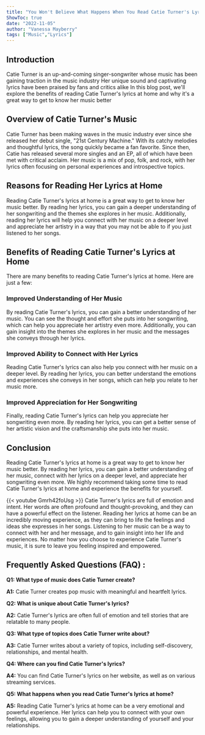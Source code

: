 ```yaml
---
title: "You Won't Believe What Happens When You Read Catie Turner's Lyrics at Home!"
ShowToc: true 
date: "2022-11-05"
author: "Vanessa Mayberry" 
tags: ["Music","Lyrics"]
---
```

## Introduction

Catie Turner is an up-and-coming singer-songwriter whose music has been gaining traction in the music industry Her unique sound and captivating lyrics have been praised by fans and critics alike In this blog post, we'll explore the benefits of reading Catie Turner's lyrics at home and why it's a great way to get to know her music better

## Overview of Catie Turner's Music

Catie Turner has been making waves in the music industry ever since she released her debut single, "21st Century Machine." With its catchy melodies and thoughtful lyrics, the song quickly became a fan favorite. Since then, Catie has released several more singles and an EP, all of which have been met with critical acclaim. Her music is a mix of pop, folk, and rock, with her lyrics often focusing on personal experiences and introspective topics.

## Reasons for Reading Her Lyrics at Home

Reading Catie Turner's lyrics at home is a great way to get to know her music better. By reading her lyrics, you can gain a deeper understanding of her songwriting and the themes she explores in her music. Additionally, reading her lyrics will help you connect with her music on a deeper level and appreciate her artistry in a way that you may not be able to if you just listened to her songs.

## Benefits of Reading Catie Turner's Lyrics at Home

There are many benefits to reading Catie Turner's lyrics at home. Here are just a few:

### Improved Understanding of Her Music

By reading Catie Turner's lyrics, you can gain a better understanding of her music. You can see the thought and effort she puts into her songwriting, which can help you appreciate her artistry even more. Additionally, you can gain insight into the themes she explores in her music and the messages she conveys through her lyrics.

### Improved Ability to Connect with Her Lyrics

Reading Catie Turner's lyrics can also help you connect with her music on a deeper level. By reading her lyrics, you can better understand the emotions and experiences she conveys in her songs, which can help you relate to her music more.

### Improved Appreciation for Her Songwriting

Finally, reading Catie Turner's lyrics can help you appreciate her songwriting even more. By reading her lyrics, you can get a better sense of her artistic vision and the craftsmanship she puts into her music.

## Conclusion

Reading Catie Turner's lyrics at home is a great way to get to know her music better. By reading her lyrics, you can gain a better understanding of her music, connect with her lyrics on a deeper level, and appreciate her songwriting even more. We highly recommend taking some time to read Catie Turner's lyrics at home and experience the benefits for yourself.

{{< youtube Gmrh42foUsg >}} 
Catie Turner's lyrics are full of emotion and intent. Her words are often profound and thought-provoking, and they can have a powerful effect on the listener. Reading her lyrics at home can be an incredibly moving experience, as they can bring to life the feelings and ideas she expresses in her songs. Listening to her music can be a way to connect with her and her message, and to gain insight into her life and experiences. No matter how you choose to experience Catie Turner's music, it is sure to leave you feeling inspired and empowered.

## Frequently Asked Questions (FAQ) :
**Q1: What type of music does Catie Turner create?**

**A1:** Catie Turner creates pop music with meaningful and heartfelt lyrics. 

**Q2: What is unique about Catie Turner's lyrics?**

**A2:** Catie Turner's lyrics are often full of emotion and tell stories that are relatable to many people. 

**Q3: What type of topics does Catie Turner write about?**

**A3:** Catie Turner writes about a variety of topics, including self-discovery, relationships, and mental health. 

**Q4: Where can you find Catie Turner's lyrics?**

**A4:** You can find Catie Turner's lyrics on her website, as well as on various streaming services. 

**Q5: What happens when you read Catie Turner's lyrics at home?**

**A5:** Reading Catie Turner's lyrics at home can be a very emotional and powerful experience. Her lyrics can help you to connect with your own feelings, allowing you to gain a deeper understanding of yourself and your relationships.



